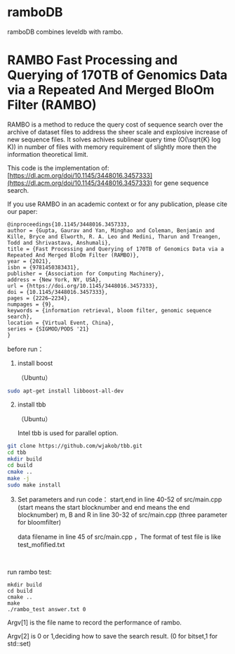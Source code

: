 # ramboDB
ramboDB combines leveldb with rambo. 





# RAMBO Fast Processing and Querying of 170TB of Genomics Data via a Repeated And Merged BloOm Filter (RAMBO)
RAMBO is a method to reduce the query cost of sequence search over the archive of dataset files to address the sheer scale and explosive increase of new sequence files.
It solves achives sublinear query time (O(\sqrt{K} log K)) in number of files with memory requirement of slightly more then the information theoretical limit. 

This code is the implementation of: 
[https://dl.acm.org/doi/10.1145/3448016.3457333](https://dl.acm.org/doi/10.1145/3448016.3457333)
for gene sequence search.

If you use RAMBO in an academic context or for any publication, please cite our paper:
```
@inproceedings{10.1145/3448016.3457333,
author = {Gupta, Gaurav and Yan, Minghao and Coleman, Benjamin and Kille, Bryce and Elworth, R. A. Leo and Medini, Tharun and Treangen, Todd and Shrivastava, Anshumali},
title = {Fast Processing and Querying of 170TB of Genomics Data via a Repeated And Merged BloOm Filter (RAMBO)},
year = {2021},
isbn = {9781450383431},
publisher = {Association for Computing Machinery},
address = {New York, NY, USA},
url = {https://doi.org/10.1145/3448016.3457333},
doi = {10.1145/3448016.3457333},
pages = {2226–2234},
numpages = {9},
keywords = {information retrieval, bloom filter, genomic sequence search},
location = {Virtual Event, China},
series = {SIGMOD/PODS '21}
}
```



before run：

1. install boost

   （Ubuntu）

```bash
sudo apt-get install libboost-all-dev
```

2. install tbb

   （Ubuntu）

   Intel tbb is used for parallel option.

```bash
git clone https://github.com/wjakob/tbb.git
cd tbb
mkdir build
cd build
cmake ..
make -j
sudo make install
```



3. Set parameters and run code：
   start,end in line 40-52 of src/main.cpp (start means the start blocknumber and end means the end blocknumber)
   m, B and R in line 30-32 of src/main.cpp (three parameter for bloomfilter)

   data filename in line 45 of src/main.cpp ，The format of test file is like test_mofified.txt

​		



run rambo test:

```	
mkdir build
cd build
cmake ..
make
./rambo_test answer.txt 0
```

Argv[1] is the file name to record the performance of rambo.

Argv[2] is 0 or 1,deciding  how to save the search result. (0 for bitset,1 for std::set)

